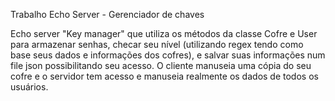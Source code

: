 Trabalho Echo Server - Gerenciador de chaves

Echo server "Key manager" que utiliza os métodos da classe 
Cofre e User para armazenar senhas, checar seu nível 
(utilizando regex tendo como base seus dados e informações
dos cofres), e salvar suas informações
num file json possibilitando seu acesso.
O cliente manuseia uma cópia do seu cofre e o servidor tem acesso e manuseia 
realmente os dados de todos os usuários.
